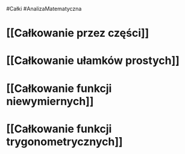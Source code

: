 #Całki #AnalizaMatematyczna

# [[Całkowanie przez części]]
# [[Całkowanie ułamków prostych]]
# [[Całkowanie funkcji niewymiernych]]
# [[Całkowanie funkcji trygonometrycznych]]
